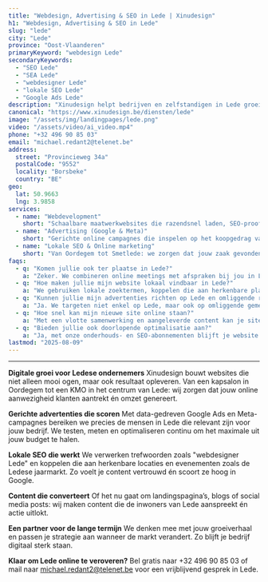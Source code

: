 ```yaml
---
title: "Webdesign, Advertising & SEO in Lede | Xinudesign"
h1: "Webdesign, Advertising & SEO in Lede"
slug: "lede"
city: "Lede"
province: "Oost-Vlaanderen"
primaryKeyword: "webdesign Lede"
secondaryKeywords:
  - "SEO Lede"
  - "SEA Lede"
  - "webdesigner Lede"
  - "lokale SEO Lede"
  - "Google Ads Lede"
description: "Xinudesign helpt bedrijven en zelfstandigen in Lede groeien met snelle websites, converterende advertenties en sterke lokale SEO. Wij bouwen, adverteren en optimaliseren."
canonical: "https://www.xinudesign.be/diensten/lede"
image: "/assets/img/landingpages/lede.png"
video: "/assets/video/ai_video.mp4"
phone: "+32 496 90 85 03"
email: "michael.redant2@telenet.be"
address:
  street: "Provincieweg 34a"
  postalCode: "9552"
  locality: "Borsbeke"
  country: "BE"
geo:
  lat: 50.9663
  lng: 3.9858
services:
  - name: "Webdevelopment"
    short: "Schaalbare maatwerkwebsites die razendsnel laden, SEO-proof zijn en ontworpen om te converteren."
  - name: "Advertising (Google & Meta)"
    short: "Gerichte online campagnes die inspelen op het koopgedrag van inwoners in Lede en omgeving."
  - name: "Lokale SEO & Online marketing"
    short: "Van Oordegem tot Smetlede: we zorgen dat jouw zaak gevonden wordt door de juiste mensen, op het juiste moment."
faqs:
  - q: "Komen jullie ook ter plaatse in Lede?"
    a: "Zeker. We combineren online meetings met afspraken bij jou in Lede of deelgemeenten zoals Oordegem, Smetlede en Wanzele."
  - q: "Hoe maken jullie mijn website lokaal vindbaar in Lede?"
    a: "We gebruiken lokale zoektermen, koppelen die aan herkenbare plaatsen zoals de Markt van Lede of het Molenhuis, en versterken dit met actuele evenementen."
  - q: "Kunnen jullie mijn advertenties richten op Lede en omliggende regio's?"
    a: "Ja. We targeten niet enkel op Lede, maar ook op omliggende gemeentes zoals Aalst, Erpe-Mere en Wetteren voor maximaal bereik."
  - q: "Hoe snel kan mijn nieuwe site online staan?"
    a: "Met een vlotte samenwerking en aangeleverde content kan je site binnen 2 tot 4 weken live."
  - q: "Bieden jullie ook doorlopende optimalisatie aan?"
    a: "Ja, met onze onderhouds- en SEO-abonnementen blijft je website altijd veilig, actueel en goed vindbaar."
lastmod: "2025-08-09"
---
```


---

**Digitale groei voor Ledese ondernemers**
Xinudesign bouwt websites die niet alleen mooi ogen, maar ook resultaat opleveren. Van een kapsalon in Oordegem tot een KMO in het centrum van Lede: wij zorgen dat jouw online aanwezigheid klanten aantrekt én omzet genereert.

**Gerichte advertenties die scoren**
Met data-gedreven Google Ads en Meta-campagnes bereiken we precies de mensen in Lede die relevant zijn voor jouw bedrijf. We testen, meten en optimaliseren continu om het maximale uit jouw budget te halen.

**Lokale SEO die werkt**
We verwerken trefwoorden zoals "webdesigner Lede" en koppelen die aan herkenbare locaties en evenementen zoals de Ledese jaarmarkt. Zo voelt je content vertrouwd én scoort ze hoog in Google.

**Content die converteert**
Of het nu gaat om landingspagina’s, blogs of social media posts: wij maken content die de inwoners van Lede aanspreekt én actie uitlokt.

**Een partner voor de lange termijn**
We denken mee met jouw groeiverhaal en passen je strategie aan wanneer de markt verandert. Zo blijft je bedrijf digitaal sterk staan.

**Klaar om Lede online te veroveren?**
Bel gratis naar +32 496 90 85 03 of mail naar michael.redant2@telenet.be voor een vrijblijvend gesprek in Lede.
